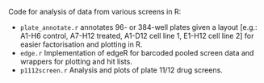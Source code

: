 Code for analysis of data from various screens in R:

*	`plate_annotate.r` annotates 96- or 384-well plates given a layout [e.g.: A1-H6 control, A7-H12 treated, A1-D12 cell line 1, E1-H12 cell line 2] for easier factorisation and plotting in R. 
*	`edge.r` Implementation of edgeR for barcoded pooled screen data and wrappers for plotting and hit lists.
*	`p1112screen.r` Analysis and plots of plate 11/12 drug screens.
